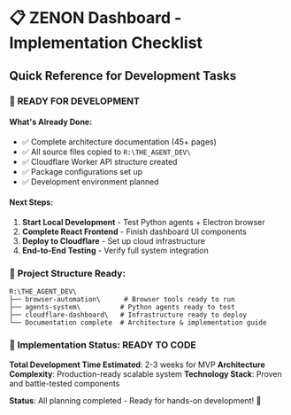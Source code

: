 # 📋 ZENON Dashboard - Implementation Checklist
## Quick Reference for Development Tasks

### 🎯 **READY FOR DEVELOPMENT**

#### **What's Already Done:**
- ✅ Complete architecture documentation (45+ pages)
- ✅ All source files copied to `R:\THE_AGENT_DEV\`
- ✅ Cloudflare Worker API structure created
- ✅ Package configurations set up
- ✅ Development environment planned

#### **Next Steps:**
1. **Start Local Development** - Test Python agents + Electron browser
2. **Complete React Frontend** - Finish dashboard UI components
3. **Deploy to Cloudflare** - Set up cloud infrastructure
4. **End-to-End Testing** - Verify full system integration

### 📁 **Project Structure Ready:**
```
R:\THE_AGENT_DEV\
├── browser-automation\      # Browser tools ready to run
├── agents-system\          # Python agents ready to test
├── cloudflare-dashboard\   # Infrastructure ready to deploy
└── Documentation complete  # Architecture & implementation guide
```

### 🚀 **Implementation Status: READY TO CODE**

**Total Development Time Estimated**: 2-3 weeks for MVP
**Architecture Complexity**: Production-ready scalable system
**Technology Stack**: Proven and battle-tested components

**Status**: All planning completed - Ready for hands-on development! 🚀
